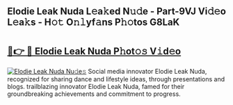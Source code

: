 ## Elodie Leak Nuda L𝚎a𝚔ed N𝚞𝚍e - Part-9VJ Vi𝚍𝚎o L𝚎a𝚔s - H𝚘𝚝 O𝚗𝚕yf𝚊ns P𝚑𝚘tos G8LaK

# <h2><a href="http://kfdlexk.oniu.top/?m=Elodie+Leak+Nuda">🔗👉 🔴 Elodie Leak Nuda P𝚑ot𝚘𝚜 V𝚒d𝚎o</a></h2>

[![Elodie Leak Nuda Nu𝚍e𝚜](https://i.imgur.com/0qMVB7G.gif)](http://kfdlexk.oniu.top/?m=Elodie+Leak+Nuda)
Social media innovator Elodie Leak Nuda, recognized for sharing dance and lifestyle ideas, through presentations and blogs. trailblazing innovator Elodie Leak Nuda, famed for their groundbreaking achievements and commitment to progress.  
